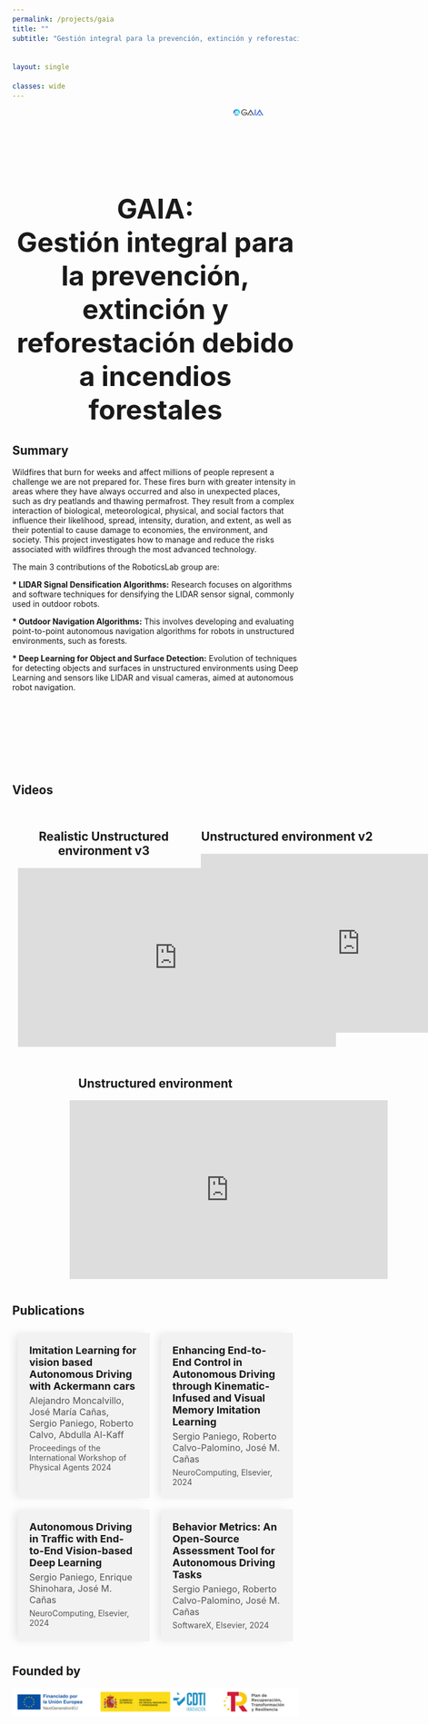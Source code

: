 ```yaml
---
permalink: /projects/gaia
title: ""
subtitle: "Gestión integral para la prevención, extinción y reforestación debido a incendios forestales"


layout: single

classes: wide
---
```


<div class="container" style="overflow: hidden;">
    <div style="width: 33%; float: left;margin-bottom: 20px; text-align: center;">        
        <a href="http://www.urjc.es">
            <img style="max-width: 60%; height: auto; margin-bottom: 10px;" src="https://upload.wikimedia.org/wikipedia/commons/thumb/8/84/URJC_logo.svg/2560px-URJC_logo.svg.png" alt="">                    
        </a>
    </div>
    <div style="width: 33%; float: left; margin-bottom: 20px; text-align: center;">      
        <a href="https://roboticslaburjc.github.io/">
        <img style="max-width: 30%; height: auto; margin-bottom: 10px;" src="https://pbs.twimg.com/profile_images/1709157413134188544/MHuOqgeK_400x400.jpg" alt="">        
        </a>
    </div>
    <div style="width: 33%; float: left; margin-bottom: 100px; text-align: center;">              
        <img style="max-width: 33%; height: auto; margin-bottom: 10px;" src="/assets/images/lines/gaia.jpg" alt="">                
    </div>
</div>



<p style="text-align: center; font-weight: bold; font-size: 20px"><font size="15">GAIA: <br>Gestión integral para la prevención, extinción y reforestación debido a incendios forestales</font></p>

## Summary

Wildfires that burn for weeks and affect millions of people represent a challenge we are not prepared for. These fires burn with greater intensity in areas where they have always occurred and also in unexpected places, such as dry peatlands and thawing permafrost. They result from a complex interaction of biological, meteorological, physical, and social factors that influence their likelihood, spread, intensity, duration, and extent, as well as their potential to cause damage to economies, the environment, and society. This project investigates how to manage and reduce the risks associated with wildfires through the most advanced technology.

The main 3 contributions of the RoboticsLab group are:

<b> * LIDAR Signal Densification Algorithms:</b> Research focuses on algorithms and software techniques for densifying the LIDAR sensor signal, commonly used in outdoor robots. 

<b> * Outdoor Navigation Algorithms:</b> This involves developing and evaluating point-to-point autonomous navigation algorithms for robots in unstructured environments, such as forests. 

<b> * Deep Learning for Object and Surface Detection:</b> Evolution of techniques for detecting objects and surfaces in unstructured environments using Deep Learning and sensors like LIDAR and visual cameras, aimed at autonomous robot navigation. 

<div style="display: flex; justify-content: space-around; align-items: flex-start;">
<div style="width: 70%; float: left; margin-bottom: 100px; text-align: center;">              
        <img style="max-width: 70%; height: auto; margin-bottom: 10px;" src="https://gaia-project.es/media/uploads/bloques/general_/bosque__en_llamas.jpg" alt="">                
</div>
</div>

## Videos



<div style="display: flex; justify-content: space-around; align-items: flex-start;">


  <div style="width: 60%; text-align: center; padding: 10px;">    
      <h2>Realistic Unstructured environment v3</h2>
    <iframe width="560" height="315" src="https://www.youtube.com/embed/Zoy12gF2pFw?si=UcfMKxeauzWipMyf" title="YouTube video player" frameborder="0" allow="accelerometer; autoplay; clipboard-write; encrypted-media; gyroscope; picture-in-picture; web-share" referrerpolicy="strict-origin-when-cross-origin" allowfullscreen></iframe>
  </div>


  <div style="width: 60%; text-align: center; padding: 10px;">    
      <h2>Unstructured environment v2</h2>
    <iframe width="560" height="315" src="https://www.youtube.com/embed/ySQJ98mw5pQ?si=yR3h9Cu_G6WgOkjS" title="YouTube video player" frameborder="0" allow="accelerometer; autoplay; clipboard-write; encrypted-media; gyroscope; picture-in-picture; web-share" referrerpolicy="strict-origin-when-cross-origin" allowfullscreen></iframe>
  </div>

  

</div>

<div style="display: flex; justify-content: space-around; align-items: flex-start;">


  <div style="width: 60%; text-align: center; padding: 10px;">    
      <h2>Unstructured environment</h2>
    <iframe width="560" height="315" src="https://www.youtube.com/embed/ZRoQ_49oX1k?si=eto7gPZoU0TwweIQ" title="YouTube video player" frameborder="0" allow="accelerometer; autoplay; clipboard-write; encrypted-media; gyroscope; picture-in-picture; web-share" referrerpolicy="strict-origin-when-cross-origin" allowfullscreen></iframe>
  </div>

</div>




## Publications

<div style="display: flex; justify-content: space-around; max-width: 1200px; margin: auto;">
  <div style="background-color: #f2f2f2; box-shadow: -8px 0 15px -3px rgba(0, 0, 0, 0.1); padding: 20px; margin: 10px; flex: 1;">
    <div style="font-size: 18px; font-weight: bold; margin-bottom: 5px;">Imitation Learning for vision based Autonomous Driving with Ackermann cars</div>
    <div style="font-size: 16px; color: #555; margin-bottom: 5px;">Alejandro Moncalvillo, José María Cañas, Sergio Paniego, Roberto Calvo, Abdulla Al-Kaff</div>
    <div style="font-size: 14px; color: #555;">Proceedings of the International Workshop of Physical Agents 2024</div>
  </div>
  <div style="background-color: #f2f2f2; box-shadow: -8px 0 15px -3px rgba(0, 0, 0, 0.1); padding: 20px; margin: 10px; flex: 1;">
    <div style="font-size: 18px; font-weight: bold; margin-bottom: 5px;">Enhancing End-to-End Control in Autonomous Driving through Kinematic-Infused and Visual Memory Imitation Learning</div>
    <div style="font-size: 16px; color: #555; margin-bottom: 5px;"> Sergio Paniego, Roberto Calvo-Palomino, José M. Cañas
 </div>
    <div style="font-size: 14px; color: #555;">NeuroComputing, Elsevier, 2024</div>
  </div>
</div>

<div style="display: flex; justify-content: space-around; max-width: 1200px; margin: auto;">
  <div style="background-color: #f2f2f2; box-shadow: -8px 0 15px -3px rgba(0, 0, 0, 0.1); padding: 20px; margin: 10px; flex: 1;">
    <div style="font-size: 18px; font-weight: bold; margin-bottom: 5px;">Autonomous Driving in Traffic with End-to-End Vision-based Deep Learning</div>
    <div style="font-size: 16px; color: #555; margin-bottom: 5px;">Sergio Paniego, Enrique Shinohara, José M. Cañas</div>
    <div style="font-size: 14px; color: #555;">NeuroComputing, Elsevier, 2024</div>
  </div>
  <div style="background-color: #f2f2f2; box-shadow: -8px 0 15px -3px rgba(0, 0, 0, 0.1); padding: 20px; margin: 10px; flex: 1;">
    <div style="font-size: 18px; font-weight: bold; margin-bottom: 5px;">Behavior Metrics: An Open-Source Assessment Tool for Autonomous Driving Tasks</div>
    <div style="font-size: 16px; color: #555; margin-bottom: 5px;">Sergio Paniego, Roberto Calvo-Palomino, José M. Cañas</div>
    <div style="font-size: 14px; color: #555;">SoftwareX, Elsevier, 2024</div>
  </div>

  
</div>




## Founded by
  


<div class="container" style="overflow: hidden;">
    <div style="width: 100%; float: left;margin-bottom: 20px; text-align: center;">
        <img style="max-width: 100%; height: auto; margin-bottom: 10px;" src="/assets/images/lines/gaia_founded.png" alt="Paper">                    
    </div>
   
</div>


